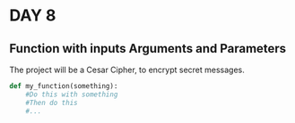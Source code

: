 # DAY 8

## Function with inputs Arguments and Parameters

The project will be a Cesar Cipher, to encrypt secret messages.

``` py
def my_function(something):
    #Do this with something
    #Then do this
    #...
```
